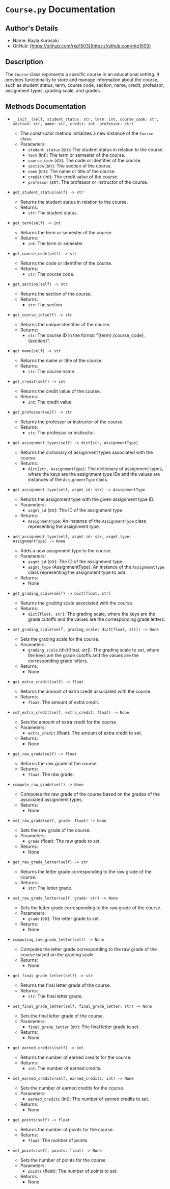 # `Course.py` Documentation

## Author's Details
- Name: Rayla Kurosaki
- GitHub: [https://github.com/rkp1503](https://github.com/rkp1503)

## Description
The `Course` class represents a specific course in an educational setting. It provides functionality to store and manage information about the course, such as student status, term, course code, section, name, credit, professor, assignment types, grading scale, and grades.

## Methods Documentation

- `__init__(self, student_status: str, term: int, course_code: str, section: str, name: str, credit: int, professor: str)`
  - The constructor method initializes a new instance of the `Course` class.
  - Parameters:
    - `student_status` (str): The student status in relation to the course.
    - `term` (int): The term or semester of the course.
    - `course_code` (str): The code or identifier of the course.
    - `section` (str): The section of the course.
    - `name` (str): The name or title of the course.
    - `credit` (int): The credit value of the course.
    - `professor` (str): The professor or instructor of the course.

- `get_student_status(self) -> str`
  - Returns the student status in relation to the course.
  - Returns:
    - `str`: The student status.

- `get_term(self) -> int`
  - Returns the term or semester of the course.
  - Returns:
    - `int`: The term or semester.

- `get_course_code(self) -> str`
  - Returns the code or identifier of the course.
  - Returns:
    - `str`: The course code.

- `get_section(self) -> str`
  - Returns the section of the course.
  - Returns:
    - `str`: The section.

- `get_course_id(self) -> str`
  - Returns the unique identifier of the course.
  - Returns:
    - `str`: The course ID in the format "{term}.{course_code}.{section}".

- `get_name(self) -> str`
  - Returns the name or title of the course.
  - Returns:
    - `str`: The course name.

- `get_credit(self) -> int`
  - Returns the credit value of the course.
  - Returns:
    - `int`: The credit value.

- `get_professor(self) -> str`
  - Returns the professor or instructor of the course.
  - Returns:
    - `str`: The professor or instructor.

- `get_assignment_types(self) -> dict[str, AssignmentType]`
  - Returns the dictionary of assignment types associated with the course.
  - Returns:
    - `dict[str, AssignmentType]`: The dictionary of assignment types, where the keys are the assignment type IDs and the values are instances of the `AssignmentType` class.

- `get_assignment_type(self, asgmt_id: str) -> AssignmentType`
  - Returns the assignment type with the given assignment type ID.
  - Parameters:
    - `asgmt_id` (str): The ID of the assignment type.
  - Returns:
    - `AssignmentType`: An instance of the `AssignmentType` class representing the assignment type.

- `add_assignment_type(self, asgmt_id: str, asgmt_type: AssignmentType) -> None`
  - Adds a new assignment type to the course.
  - Parameters:
    - `asgmt_id` (str): The ID of the assignment type.
    - `asgmt_type` (AssignmentType): An instance of the `AssignmentType` class representing the assignment type to add.
  - Returns:
    - None

- `get_grading_scale(self) -> dict[float, str]`
  - Returns the grading scale associated with the course.
  - Returns:
    - `dict[float, str]`: The grading scale, where the keys are the grade cutoffs and the values are the corresponding grade letters.

- `set_grading_scale(self, grading_scale: dict[float, str]) -> None`
  - Sets the grading scale for the course.
  - Parameters:
    - `grading_scale` (dict[float, str]): The grading scale to set, where the keys are the grade cutoffs and the values are the corresponding grade letters.
  - Returns:
    - None

- `get_extra_credit(self) -> float`
  - Returns the amount of extra credit associated with the course.
  - Returns:
    - `float`: The amount of extra credit.

- `set_extra_credit(self, extra_credit: float) -> None`
  - Sets the amount of extra credit for the course.
  - Parameters:
    - `extra_credit` (float): The amount of extra credit to set.
  - Returns:
    - None

- `get_raw_grade(self) -> float`
  - Returns the raw grade of the course.
  - Returns:
    - `float`: The raw grade.

- `compute_raw_grade(self) -> None`
  - Computes the raw grade of the course based on the grades of the associated assignment types.
  - Returns:
    - None

- `set_raw_grade(self, grade: float) -> None`
  - Sets the raw grade of the course.
  - Parameters:
    - `grade` (float): The raw grade to set.
  - Returns:
    - None

- `get_raw_grade_letter(self) -> str`
  - Returns the letter grade corresponding to the raw grade of the course.
  - Returns:
    - `str`: The letter grade.

- `set_raw_grade_letter(self, grade: str) -> None`
  - Sets the letter grade corresponding to the raw grade of the course.
  - Parameters:
    - `grade` (str): The letter grade to set.
  - Returns:
    - None

- `computing_raw_grade_letter(self) -> None`
  - Computes the letter grade corresponding to the raw grade of the course based on the grading scale.
  - Returns:
    - None

- `get_final_grade_letter(self) -> str`
  - Returns the final letter grade of the course.
  - Returns:
    - `str`: The final letter grade.

- `set_final_grade_letter(self, final_grade_letter: str) -> None`
  - Sets the final letter grade of the course.
  - Parameters:
    - `final_grade_letter` (str): The final letter grade to set.
  - Returns:
    - None

- `get_earned_credits(self) -> int`
  - Returns the number of earned credits for the course.
  - Returns:
    - `int`: The number of earned credits.

- `set_earned_credits(self, earned_credits: int) -> None`
  - Sets the number of earned credits for the course.
  - Parameters:
    - `earned_credits` (int): The number of earned credits to set.
  - Returns:
    - None

- `get_points(self) -> float`
  - Returns the number of points for the course.
  - Returns:
    - `float`: The number of points.

- `set_points(self, points: float) -> None`
  - Sets the number of points for the course.
  - Parameters:
    - `points` (float): The number of points to set.
  - Returns:
    - None

